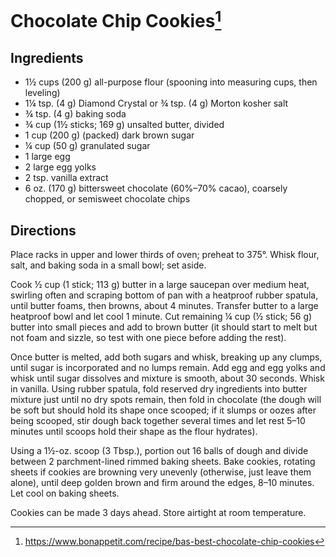# Chocolate Chip Cookies[^1]

## Ingredients

 * 1½ cups (200 g) all-purpose flour (spooning into measuring cups, then leveling)
 * 1¼ tsp. (4 g) Diamond Crystal or ¾ tsp. (4 g) Morton kosher salt
 * ¾ tsp. (4 g) baking soda
 * ¾ cup (1½ sticks; 169 g) unsalted butter, divided
 * 1 cup (200 g) (packed) dark brown sugar
 * ¼ cup (50 g) granulated sugar
 * 1 large egg
 * 2 large egg yolks
 * 2 tsp. vanilla extract
 * 6 oz. (170 g) bittersweet chocolate (60%–70% cacao), coarsely chopped, or semisweet chocolate chips

## Directions

Place racks in upper and lower thirds of oven; preheat to 375°. Whisk flour, salt, and baking soda in a small bowl; set aside.

Cook ½ cup (1 stick; 113 g) butter in a large saucepan over medium heat, swirling often and scraping bottom of pan with a heatproof rubber spatula, until butter foams, then browns, about 4 minutes. Transfer butter to a large heatproof bowl and let cool 1 minute. Cut remaining ¼ cup (½ stick; 56 g) butter into small pieces and add to brown butter (it should start to melt but not foam and sizzle, so test with one piece before adding the rest).

Once butter is melted, add both sugars and whisk, breaking up any clumps, until sugar is incorporated and no lumps remain. Add egg and egg yolks and whisk until sugar dissolves and mixture is smooth, about 30 seconds. Whisk in vanilla. Using rubber spatula, fold reserved dry ingredients into butter mixture just until no dry spots remain, then fold in chocolate (the dough will be soft but should hold its shape once scooped; if it slumps or oozes after being scooped, stir dough back together several times and let rest 5–10 minutes until scoops hold their shape as the flour hydrates).

Using a 1½-oz. scoop (3 Tbsp.), portion out 16 balls of dough and divide between 2 parchment-lined rimmed baking sheets. Bake cookies, rotating sheets if cookies are browning very unevenly (otherwise, just leave them alone), until deep golden brown and firm around the edges, 8–10 minutes. Let cool on baking sheets.

Cookies can be made 3 days ahead. Store airtight at room temperature.

[^1]: https://www.bonappetit.com/recipe/bas-best-chocolate-chip-cookies
